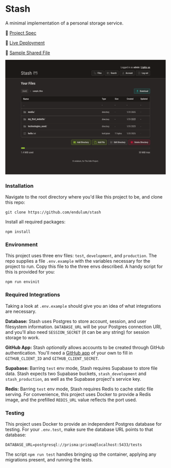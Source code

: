 # Stash

A minimal implementation of a personal storage service.

📓 [Project Spec](https://www.theodinproject.com/lessons/nodejs-file-uploader)

🚄 [Live Deployment](https://stash.up.railway.app)

📂 [Sample Shared File](https://stash.up.railway.app/shared/wilmKb)

![Stash filesystem user interface.](https://github.com/endulum/stash/blob/main/screenshot.png)

### Installation

Navigate to the root directory where you'd like this project to be, and clone this repo:

```
git clone https://github.com/endulum/stash
```

Install all required packages:

```
npm install
```

### Environment

This project uses three env files: `test`, `development`, and `production`. The repo supplies a file `.env.example` with the variables necessary for the project to run. Copy this file to the three envs described. A handy script for this is provided for you:

```
npm run envinit
```

### Required Integrations

Taking a look at `.env.example` should give you an idea of what integrations are necessary.

**Database:** Stash uses Postgres to store account, session, and user filesystem information. `DATABASE_URL` will be your Postgres connection URI, and you'll also need `SESSION_SECRET` (it can be any string) for session storage to work.

**GitHub App:** Stash _optionally_ allows accounts to be created through GitHub authentication. You'll need a [GitHub app](https://github.com/settings/apps) of your own to fill in `GITHUB_CLIENT_ID` and `GITHUB_CLIENT_SECRET`.

**Supabase:** Barring `test` env mode, Stash requires Supabase to store file data. Stash expects two Supabase buckets, `stash_development` and `stash_production`, as well as the Supabase project's service key.

**Redis:** Barring `test` env mode, Stash requires Redis to cache static file serving. For convenience, this project uses Docker to provide a Redis image, and the prefilled `REDIS_URL` value reflects the port used.

### Testing

This project uses Docker to provide an independent Postgres database for testing. For your `.env.test`, make sure the database URL points to that database:

```
DATABASE_URL=postgresql://prisma:prisma@localhost:5433/tests
```

The script `npm run test` handles bringing up the container, applying any migrations present, and running the tests.
